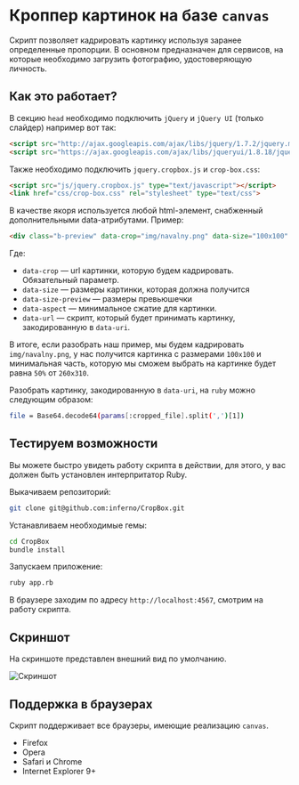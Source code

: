 # Кроппер картинок на базе `canvas`

Скрипт позволяет кадрировать картинку используя заранее определенные пропорции. В основном предназначен для сервисов, на которые необходимо загрузить фотографию, удостоверяющую личность. 

## Как это работает?

В секцию `head` необходимо подключить `jQuery` и `jQuery UI` (только слайдер) например вот так:

```html
<script src="http://ajax.googleapis.com/ajax/libs/jquery/1.7.2/jquery.min.js" type="text/javascript"></script>
<script src="https://ajax.googleapis.com/ajax/libs/jqueryui/1.8.18/jquery-ui.min.js" type="text/javascript"></script>
```

Также необходимо подключить `jquery.cropbox.js` и `crop-box.css`:

```html
<script src="js/jquery.cropbox.js" type="text/javascript"></script>
<link href="css/crop-box.css" rel="stylesheet" type="text/css">
```

В качестве якоря используется любой html-элемент, снабженный дополнительными data-атрибутами. Пример:

```html
<div class="b-preview" data-crop="img/navalny.png" data-size="100x100" data-size-preview="260x310" data-aspect=".5"></div>
```

Где:

* `data-crop` — url картинки, которую будем кадрировать. Обязательный параметр.
* `data-size` — размеры картинки, которая должна получится
* `data-size-preview` — размеры превьюшечки
* `data-aspect` — минимальное сжатие для картинки.
* `data-url` — скрипт, который будет принимать картинку, закодированную в `data-uri`.

В итоге, если разобрать наш пример, мы будем кадрировать `img/navalny.png`, у нас получится картинка с размерами `100x100` и минимальная часть, которую мы сможем выбрать на картинке будет равна `50%` от `260x310`.

Разобрать картинку, закодированную в `data-uri`, на `ruby` можно следующим образом:

```bash
file = Base64.decode64(params[:cropped_file].split(',')[1])
```

## Тестируем возможности

Вы можете быстро увидеть работу скрипта в действии, для этого, у вас должен быть установлен интерпритатор Ruby.

Выкачиваем репозиторий:

```bash
git clone git@github.com:inferno/CropBox.git
```
Устанавливаем необходимые гемы:

```bash
cd CropBox
bundle install
```
Запускаем приложение:

```bash
ruby app.rb
```

В браузере заходим по адресу `http://localhost:4567`, смотрим на работу скрипта.

## Скриншот

На скриншоте представлен внешний вид по умолчанию.

![Скриншот](https://github.com/inferno/cropbox/raw/master/images/view.jpg "Скриншот")

## Поддержка в браузерах

Скрипт поддерживает все браузеры, имеющие реализацию `canvas`.

* Firefox
* Opera
* Safari и Chrome
* Internet Explorer 9+
